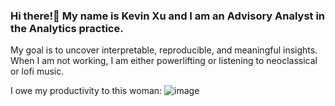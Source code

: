 ### Hi there!👋 My name is Kevin Xu and I am an Advisory Analyst in the Analytics practice. 

My goal is to uncover interpretable, reproducible, and meaningful insights. When I am not working, I am either powerlifting or listening to neoclassical or lofi music.

I owe my productivity to this woman: ![image](https://user-images.githubusercontent.com/81948330/178813840-af21ddac-9f00-49eb-9035-b66fe99edf36.png)

